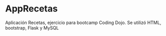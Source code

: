 # AppRecetas
Aplicación Recetas, ejercicio para bootcamp Coding Dojo. Se utilizó HTML, bootstrap, Flask y MySQL
